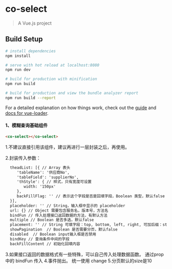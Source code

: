 # co-select

> A Vue.js project

## Build Setup

``` bash
# install dependencies
npm install

# serve with hot reload at localhost:8080
npm run dev

# build for production with minification
npm run build

# build for production and view the bundle analyzer report
npm run build --report
```

For a detailed explanation on how things work, check out the [guide](http://vuejs-templates.github.io/webpack/) and [docs for vue-loader](http://vuejs.github.io/vue-loader).


#### 1、模糊查询基础组件
```html
<co-select></co-select>
```
1.不建议直接引用该组件，建议再进行一层封装之后，再使用。

2.封装传入参数：
```html
  theadList: [{ // Array 表头
     'tableName': '供应商No',
     'tableField': 'supplierNo',
     'thStyle': { // 样式，只有宽度可设置
        width: '150px'
     },
     backFillFlag: '' // 表示这个字段是否是回填字段，Boolean 类型，默认false
  }],
  placeholder: '' // String，输入框中显示的 placeholder
  url: {} // Object 需要包含服务名，版本号，方法名
  bindFun // 传入处理接口返回数据的方法，有默认方法
  multiple // Boolean 是否多选，默认false
  placement: '' // String 可填字段：top, bottom, left, right, 可加后缀：start, end; 中间使用 - 连接
  showPagination  // Boolean 是否需要分页，默认false
  disabled  // Boolean input输入框是否禁用
  bindKey // 查询条件中间的字段
  backFillContent // 初始化回填内容
```
3.如果接口返回的数据格式有一些特殊，可以自己传入处理数据函数。 通过prop中的 bindFun 传入
4.事件抛出。 统一使用 change
5.分页默认的size是10
```
